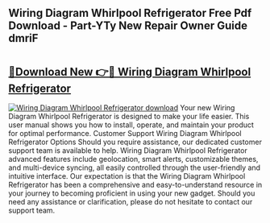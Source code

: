 ## Wiring Diagram Whirlpool Refrigerator Free Pdf Download - Part-YTy New Repair Owner Guide dmriF

# <h2><a href="http://dfsz7a.blite.top/?on=Wiring+Diagram+Whirlpool+Refrigerator">🔗Download New 👉🔴 Wiring Diagram Whirlpool Refrigerator</a></h2>

[![Wiring Diagram Whirlpool Refrigerator download](https://i.imgur.com/lujVjoI.png)](http://dfsz7a.blite.top/?on=Wiring+Diagram+Whirlpool+Refrigerator)
Your new Wiring Diagram Whirlpool Refrigerator is designed to make your life easier. This user manual shows you how to install, operate, and maintain your product for optimal performance. Customer Support Wiring Diagram Whirlpool Refrigerator Options Should you require assistance, our dedicated customer support team is available to help. Wiring Diagram Whirlpool Refrigerator advanced features include geolocation, smart alerts, customizable themes, and multi-device syncing, all easily controlled through the user-friendly and intuitive interface. Our expectation is that the Wiring Diagram Whirlpool Refrigerator has been a comprehensive and easy-to-understand resource in your journey to becoming proficient in using your new gadget. Should you need any assistance or clarification, please do not hesitate to contact our support team.
